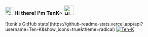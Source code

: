 <h3>
  <img src="https://media.giphy.com/media/hvRJCLFzcasrR4ia7z/giphy.gif" width="25" alt="手势">
  Hi there! I'm TenK~
  <img src="https://emojis.slackmojis.com/emojis/images/1588866973/8934/hellokittydance.gif?1588866973" alt="Hi" width="30" />
</h3>
![tenk's GitHub stats](https://github-readme-stats.vercel.app/api?username=Ten-K&show_icons=true&theme=radical)
<a href="https://github.com/Ten-K">
    <img src="https://count.getloli.com/get/@:Ten-K" alt="Ten-K"/>
</a>
